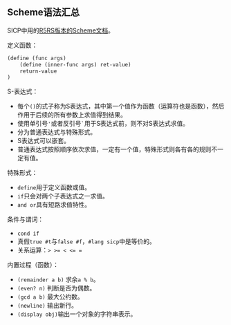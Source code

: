 ## Scheme语法汇总

SICP中用的[R5RS版本的Scheme文档](https://docs.racket-lang.org/r5rs/r5rs-std/r5rs.html)。

定义函数：
```scheme
(define (func args)
    (define (inner-func args) ret-value)
    return-value
)
```

S-表达式：
- 每个`()`的式子称为S表达式，其中第一个值作为函数（运算符也是函数），然后作用于后续的所有参数上求值得到结果。
- 使用单引号`'`或者反引号`` ` ``用于S表达式前，则不对S表达式求值。
- 分为普通表达式与特殊形式。
- S表达式可以嵌套。
- 普通表达式按照顺序依次求值，一定有一个值，特殊形式则各有各的规则不一定有值。

特殊形式：
- `define`用于定义函数或值。
- `if`只会对两个子表达式之一求值。
- `and or`具有短路求值特性。

条件与谓词：
- `cond if`
- 真假`true #t`与`false #f`，`#lang sicp`中是等价的。
- 关系运算：`> >= < <= =`

内置过程（函数）：
- `(remainder a b)` 求余`a % b`。
- `(even? n)` 判断是否为偶数。
- `(gcd a b)` 最大公约数。
- `(newline)` 输出新行。
- `(display obj)`输出一个对象的字符串表示。